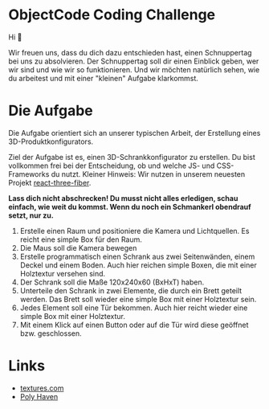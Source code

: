 # ObjectCode Coding Challenge

Hi :wave:

Wir freuen uns, dass du dich dazu entschieden hast, einen Schnuppertag bei 
uns zu absolvieren. Der Schnuppertag soll dir einen Einblick geben, wer wir
sind und wie wir so funktionieren. Und wir möchten natürlich sehen, wie du 
arbeitest und mit einer "kleinen" Aufgabe klarkommst.

# Die Aufgabe

Die Aufgabe orientiert sich an unserer typischen Arbeit, der Erstellung 
eines 3D-Produktkonfigurators.

Ziel der Aufgabe ist es, einen 3D-Schrankkonfigurator zu erstellen. Du bist 
vollkommen frei bei der Entscheidung, ob und welche JS- und 
CSS-Frameworks du nutzt. Kleiner Hinweis: Wir nutzen in unserem neuesten 
Projekt [react-three-fiber](https://github.com/pmndrs/react-three-fiber).

**Lass dich nicht abschrecken! Du musst nicht alles erledigen, schau einfach,
wie weit du kommst. Wenn du noch ein Schmankerl obendrauf setzt, nur zu.**

1. Erstelle einen Raum und positioniere die Kamera und Lichtquellen. Es 
   reicht eine simple Box für den Raum.
2. Die Maus soll die Kamera bewegen
3. Erstelle programmatisch einen Schrank aus zwei Seitenwänden, einem Deckel 
   und einem Boden. Auch hier reichen simple Boxen, die mit einer Holztextur 
   versehen sind.
4. Der Schrank soll die Maße 120x240x60 (BxHxT) haben.
5. Unterteile den Schrank in zwei Elemente, die durch ein Brett geteilt 
   werden. Das Brett soll wieder eine simple Box mit einer Holztextur sein.
6. Jedes Element soll eine Tür bekommen. Auch hier reicht wieder eine simple 
   Box mit einer Holztextur.
7. Mit einem Klick auf einen Button oder auf die Tür wird diese geöffnet bzw.
   geschlossen.

# Links

- [textures.com](https://textures.com/)
- [Poly Haven](https://polyhaven.com/)